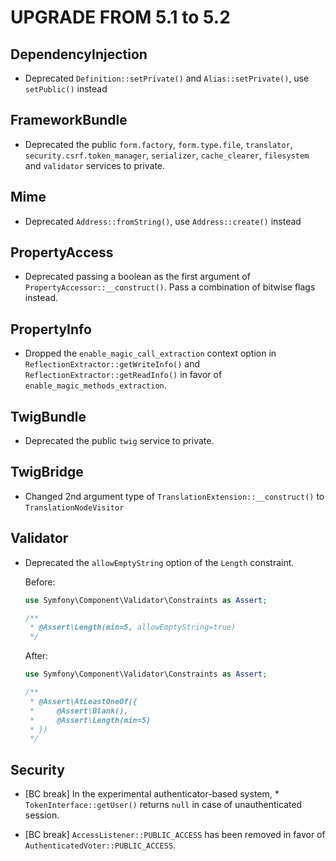 UPGRADE FROM 5.1 to 5.2
=======================

DependencyInjection
-------------------

 * Deprecated `Definition::setPrivate()` and `Alias::setPrivate()`, use `setPublic()` instead

FrameworkBundle
---------------

 * Deprecated the public `form.factory`, `form.type.file`, `translator`, `security.csrf.token_manager`, `serializer`,
   `cache_clearer`, `filesystem` and `validator` services to private.

Mime
----

 * Deprecated `Address::fromString()`, use `Address::create()` instead

PropertyAccess
--------------

 * Deprecated passing a boolean as the first argument of `PropertyAccessor::__construct()`.
   Pass a combination of bitwise flags instead.

PropertyInfo
------------

 * Dropped the `enable_magic_call_extraction` context option in `ReflectionExtractor::getWriteInfo()` and `ReflectionExtractor::getReadInfo()` in favor of `enable_magic_methods_extraction`.

TwigBundle
----------

 * Deprecated the public `twig` service to private.

TwigBridge
----------

 * Changed 2nd argument type of `TranslationExtension::__construct()` to `TranslationNodeVisitor`

Validator
---------

 * Deprecated the `allowEmptyString` option of the `Length` constraint.

   Before:

   ```php
   use Symfony\Component\Validator\Constraints as Assert;

   /**
    * @Assert\Length(min=5, allowEmptyString=true)
    */
   ```

   After:

   ```php
   use Symfony\Component\Validator\Constraints as Assert;

   /**
    * @Assert\AtLeastOneOf({
    *     @Assert\Blank(),
    *     @Assert\Length(min=5)
    * })
    */
   ```

Security
--------

 * [BC break] In the experimental authenticator-based system, * `TokenInterface::getUser()`
   returns `null` in case of unauthenticated session.

 * [BC break] `AccessListener::PUBLIC_ACCESS` has been removed in favor of
   `AuthenticatedVoter::PUBLIC_ACCESS`.
